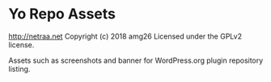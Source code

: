 # Yo Repo Assets #
http://netraa.net
Copyright (c) 2018 amg26
Licensed under the GPLv2 license.

Assets such as screenshots and banner for WordPress.org plugin repository listing.
